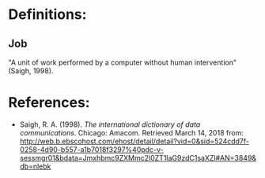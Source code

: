# Definitions:

## Job

"A unit of work performed by a computer without human intervention" (Saigh, 1998).


# References:

- Saigh, R. A. (1998). _The international dictionary of data communications_. Chicago:
Amacom. Retrieved March 14, 2018 from: http://web.b.ebscohost.com/ehost/detail/detail?vid=0&sid=524cdd7f-0258-4d90-b557-a1b7018f3297%40pdc-v-sessmgr01&bdata=Jmxhbmc9ZXMmc2l0ZT1laG9zdC1saXZl#AN=3849&db=nlebk

